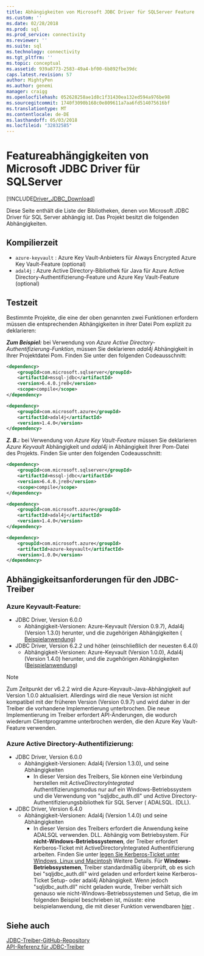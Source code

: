 ```yaml
---
title: Abhängigkeiten von Microsoft JDBC Driver für SQLServer Feature | Microsoft Docs
ms.custom: ''
ms.date: 02/28/2018
ms.prod: sql
ms.prod_service: connectivity
ms.reviewer: ''
ms.suite: sql
ms.technology: connectivity
ms.tgt_pltfrm: ''
ms.topic: conceptual
ms.assetid: 939a8773-2583-49a4-bf00-6b892fbe39dc
caps.latest.revision: 57
author: MightyPen
ms.author: genemi
manager: craigg
ms.openlocfilehash: 052628258ae1d8c1f31430ea132ed594a976be98
ms.sourcegitcommit: 1740f3090b168c0e809611a7aa6fd514075616bf
ms.translationtype: MT
ms.contentlocale: de-DE
ms.lasthandoff: 05/03/2018
ms.locfileid: "32832585"
---
```

# <a name="feature-dependencies-of-microsoft-jdbc-driver-for-sql-server"></a>Featureabhängigkeiten von Microsoft JDBC Driver für SQLServer
[!INCLUDE[Driver_JDBC_Download](../../includes/driver_jdbc_download.md)]

 Diese Seite enthält die Liste der Bibliotheken, denen von Microsoft JDBC Driver für SQL Server abhängig ist. Das Projekt besitzt die folgenden Abhängigkeiten.
 
 ## <a name="compile-time"></a>Kompilierzeit
 - `azure-keyvault` : Azure Key Vault-Anbieters für Always Encrypted Azure Key Vault-Feature (optional)
 - `adal4j` : Azure Active Directory-Bibliothek für Java für Azure Active Directory-Authentifizierung-Feature und Azure Key Vault-Feature (optional)

 ##  <a name="test-time"></a>Testzeit
Bestimmte Projekte, die eine der oben genannten zwei Funktionen erfordern müssen die entsprechenden Abhängigkeiten in ihrer Datei Pom explizit zu deklarieren:

***Zum Beispiel:*** bei Verwendung von *Azure Active Directory-Authentifizierung-Funktion*, müssen Sie deklarieren *adal4j* Abhängigkeit in Ihrer Projektdatei Pom. Finden Sie unter den folgenden Codeausschnitt: 
```xml
<dependency>
    <groupId>com.microsoft.sqlserver</groupId>
    <artifactId>mssql-jdbc</artifactId>
    <version>6.4.0.jre8</version>
    <scope>compile</scope>
</dependency>

<dependency>
    <groupId>com.microsoft.azure</groupId>
    <artifactId>adal4j</artifactId>
    <version>1.4.0</version>
</dependency>
```

***Z. B.:*** bei Verwendung von *Azure Key Vault-Feature* müssen Sie deklarieren *Azure Keyvault* Abhängigkeit und *adal4j* in Abhängigkeit Ihrer Pom-Datei des Projekts. Finden Sie unter den folgenden Codeausschnitt: 
```xml
<dependency>
    <groupId>com.microsoft.sqlserver</groupId>
    <artifactId>mssql-jdbc</artifactId>
    <version>6.4.0.jre8</version>
    <scope>compile</scope>
</dependency>

<dependency>
    <groupId>com.microsoft.azure</groupId>
    <artifactId>adal4j</artifactId>
    <version>1.4.0</version>
</dependency>

<dependency>
    <groupId>com.microsoft.azure</groupId>
    <artifactId>azure-keyvault</artifactId>
    <version>1.0.0</version>
</dependency>
```
 
 ## <a name="dependency-requirements-for-the-jdbc-driver"></a>Abhängigkeitsanforderungen für den JDBC-Treiber

 ### <a name="azure-keyvault-feature"></a>Azure Keyvault-Feature:
- JDBC Driver, Version 6.0.0 
    - Abhängigkeit-Versionen: Azure-Keyvault (Version 0.9.7), Adal4j (Version 1.3.0) herunter, und die zugehörigen Abhängigkeiten ( [Beispielanwendung](../../connect/jdbc/azure-key-vault-sample-version-6.0.0.md))
- JDBC Driver, Version 6.2.2 und höher (einschließlich der neuesten 6.4.0)
    - Abhängigkeit-Versionen: Azure-Keyvault (Version 1.0.0), Adal4j (Version 1.4.0) herunter, und die zugehörigen Abhängigkeiten ([Beispielanwendung](../../connect/jdbc/azure-key-vault-sample-version-6.2.2.md))

> [!NOTE]
>   Zum Zeitpunkt der v6.2.2 wird die Azure-Keyvault-Java-Abhängigkeit auf Version 1.0.0 aktualisiert. Allerdings wird die neue Version ist nicht kompatibel mit der früheren Version (Version 0.9.7) und wird daher in der Treiber die vorhandene Implementierung unterbrochen. Die neue Implementierung im Treiber erfordert API-Änderungen, die wodurch wiederum Clientprogramme unterbrochen werden, die den Azure Key Vault-Feature verwenden.

  
 ### <a name="azure-active-directory-authentication"></a>Azure Active Directory-Authentifizierung:
- JDBC Driver, Version 6.0.0 
    - Abhängigkeit-Versionen: Adal4j (Version 1.3.0), und seine Abhängigkeiten
        - In dieser Version des Treibers, Sie können eine Verbindung herstellen mit *ActiveDirectoryIntegrated* Authentifizierungsmodus nur auf ein Windows-Betriebssystem und die Verwendung von "sqljdbc_auth.dll" und Active Directory-Authentifizierungsbibliothek für SQL Server ( ADALSQL. (DLL). 
- JDBC Driver, Version 6.4.0
    - Abhängigkeit-Versionen: Adal4j (Version 1.4.0) und seine Abhängigkeiten
        - In dieser Version des Treibers erfordert die Anwendung keine ADALSQL verwenden. DLL. Abhängig vom Betriebsystem. Für **nicht-Windows-Betriebssystemen**, der Treiber erfordert Kerberos-Ticket mit ActiveDirectoryIntegrated Authentifizierung arbeiten. Finden Sie unter [legen Sie Kerberos-Ticket unter Windows, Linux und Macintosh](https://docs.microsoft.com/sql/connect/jdbc/connecting-using-azure-active-directory-authentication#set-kerberos-ticket-on-windows-linux-and-mac) Weitere Details. Für **Windows-Betriebssystemen**, Treiber standardmäßig überprüft, ob es sich bei "sqljdbc_auth.dll" wird geladen und erfordert keine Kerberos-Ticket Setup- oder adal4j Abhängigkeit. Wenn jedoch "sqljdbc_auth.dll" nicht geladen wurde, Treiber verhält sich genauso wie nicht-Windows-Betriebssystemen und Setup, die im folgenden Beispiel beschrieben ist, müsste: eine beispielanwendung, die mit dieser Funktion verwendbaren [hier](../../connect/jdbc/connecting-using-azure-active-directory-authentication.md) .

 ## <a name="see-also"></a>Siehe auch  
 [JDBC-Treiber-GitHub-Repository](https://github.com/microsoft/mssql-jdbc)  
 [API-Referenz für JDBC-Treiber](../../connect/jdbc/reference/jdbc-driver-api-reference.md)  
  
  